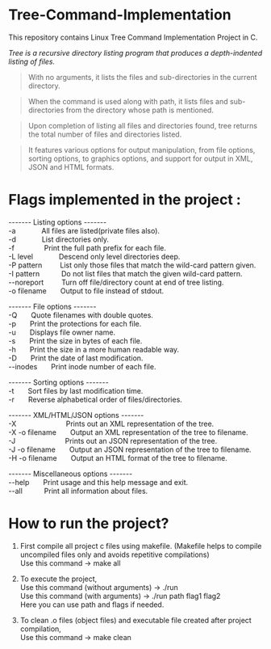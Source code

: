 # Tree-Command-Implementation
This repository contains Linux Tree Command Implementation Project in C. 

<i> Tree is a recursive directory listing program that produces a depth-indented listing of files.</i>

> With no arguments, it lists the files and sub-directories in the current directory.

> When the command is used along with path, it lists files and sub-directories from the directory whose path is mentioned.

> Upon completion of listing all files and directories found, tree returns the total number of files and directories listed.

> It features various options for output manipulation, from file options, sorting options, to graphics options, and support for output in XML, JSON and HTML formats.


# Flags implemented in the project :

------- Listing options -------<br/>
  -a &nbsp; &nbsp; &nbsp; &nbsp; &nbsp; &nbsp;           All files are listed(private files also).<br/>
  -d &nbsp; &nbsp; &nbsp; &nbsp; &nbsp; &nbsp;             List directories only.<br/>
  -f &nbsp; &nbsp; &nbsp; &nbsp; &nbsp; &nbsp; &nbsp;          Print the full path prefix for each file.<br/>
  -L level &nbsp; &nbsp; &nbsp; &nbsp; &nbsp; &nbsp;       Descend only level directories deep.<br/>
  -P pattern &nbsp; &nbsp; &nbsp; &nbsp;       List only those files that match the wild-card pattern given.<br/>
  -I pattern &nbsp; &nbsp; &nbsp; &nbsp; &nbsp;      Do not list files that match the given wild-card pattern.<br/>
  --noreport &nbsp; &nbsp; &nbsp; &nbsp;       Turn off file/directory count at end of tree listing.<br/>
  -o filename &nbsp; &nbsp; &nbsp;    Output to file instead of stdout.<br/>
  
  ------- File options -------<br/>
  -Q &nbsp; &nbsp; &nbsp;             Quote filenames with double quotes.<br/>
  -p &nbsp; &nbsp; &nbsp;             Print the protections for each file.<br/>
  -u &nbsp; &nbsp; &nbsp;             Displays file owner name.<br/>
  -s &nbsp; &nbsp; &nbsp;             Print the size in bytes of each file.<br/>
  -h &nbsp; &nbsp; &nbsp;             Print the size in a more human readable way.<br/>
  -D &nbsp; &nbsp; &nbsp;             Print the date of last modification.<br/>
  --inodes &nbsp; &nbsp; &nbsp;       Print inode number of each file.<br/>
  
  ------- Sorting options -------<br/>
  -t &nbsp; &nbsp; &nbsp;             Sort files by last modification time.<br/>
  -r &nbsp; &nbsp; &nbsp;             Reverse alphabetical order of files/directories.<br/>
  
  ------- XML/HTML/JSON options -------<br/>
  -X &nbsp; &nbsp; &nbsp; &nbsp; &nbsp; &nbsp; &nbsp; &nbsp; &nbsp; &nbsp; &nbsp; &nbsp;           Prints out an XML representation of the tree.<br/>
  -X -o filename &nbsp; &nbsp; &nbsp; Output an XML representation of the tree to filename.<br/>
  -J &nbsp; &nbsp; &nbsp; &nbsp; &nbsp; &nbsp; &nbsp; &nbsp; &nbsp; &nbsp; &nbsp; &nbsp;          Prints out an JSON representation of the tree.<br/>
  -J -o filename &nbsp; &nbsp; &nbsp; Output an JSON representation of the tree to filename.<br/>
  -H -o filename &nbsp; &nbsp; &nbsp; Output an HTML format of the tree to filename.<br/>
  
  ------- Miscellaneous options -------<br/>
  --help &nbsp; &nbsp; &nbsp;         Print usage and this help message and exit.<br/>
  --all	&nbsp; &nbsp; &nbsp; &nbsp; &nbsp;	  Print all information about files.<br/>

# How to run the project?<br/>
1) First compile all project c files using makefile. (Makefile helps to compile uncompiled files only and avoids repetitive compilations)<br/>
Use this command -> make all<br/>

2) To execute the project,<br/>
Use this command (without arguments) -> ./run <br/>
Use this command (with arguments) -> ./run path flag1 flag2 <br/>
Here you can use path and flags if needed.<br/>

3) To clean .o files (object files) and executable file created after project compilation,<br/>
Use this command -> make clean <br/>

